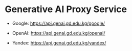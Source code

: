 # Generative AI Proxy Service

- Google: https://api.genai.gd.edu.kg/google/

- OpenAI: https://api.genai.gd.edu.kg/openai/

- Yandex: https://api.genai.gd.edu.kg/yandex/
